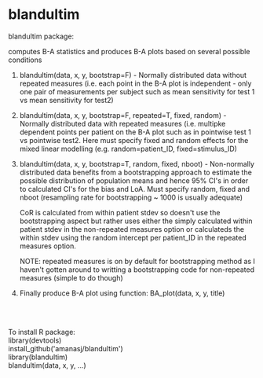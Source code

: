# blandultim

blandultim package: 

computes B-A statistics and produces B-A plots based on several possible conditions



1) blandultim(data, x, y, bootstrap=F) - 
   Normally distributed data without repeated measures (i.e. each point in the B-A plot is 
   independent - only one pair of measurements per subject such as mean sensitivity for test 1 
   vs mean sensitivity for test2)


2) blandultim(data, x, y, bootstrap=F, repeated=T, fixed, random) - 
   Normally distributed data with repeated measures (i.e. multipke dependent points per patient on the 
   B-A plot such as in pointwise test 1 vs pointwise test2. Here must specify fixed and random effects 
   for the mixed linear modelling (e.g. random=patient_ID, fixed=stimulus_ID)


3) blandultim(data, x, y, bootstrap=T, random, fixed, nboot) - 
   Non-normally distributed data benefits from a bootstrapping approach to estimate the 
   possible distribution of population means and hence 95% CI's in order to calculated CI's 
   for the bias and LoA. Must specify random, fixed and nboot (resampling rate for 
   bootstrapping ~ 1000 is usually adequate)
   
   CoR is calculated from within patient stdev so doesn't use the bootstrapping aspect but 
   rather uses either the simply calculated within patient stdev in the non-repeated measures 
   option or calculateds the within stdev using the random intercept per patient_ID in the repeated 
   measures option. 

      NOTE: repeated measures is on by default for bootstrapping method as I haven't gotten around to 
         writting a bootstrapping code for non-repeated measures (simple to do though) 
         
         
         
 4) Finally produce B-A plot using function:   BA_plot(data, x, y, title)


<br><br>


To install R package:  
library(devtools)  
install_github('amanasj/blandultim')  
library(blandultim)  
blandultim(data, x, y, ...)
